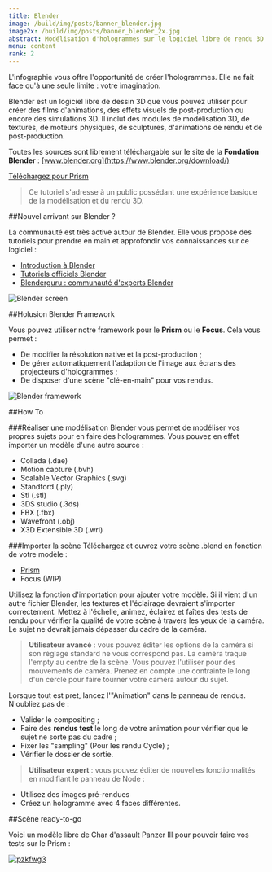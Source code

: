 ```yaml
---
title: Blender
image: /build/img/posts/banner_blender.jpg
image2x: /build/img/posts/banner_blender_2x.jpg
abstract: Modélisation d'hologrammes sur le logiciel libre de rendu 3D Blender
menu: content
rank: 2
---
```



L'infographie vous offre l'opportunité de créer l'hologrammes. Elle ne fait face qu'à une seule limite : votre imagination.

Blender est un logiciel libre de dessin 3D que vous pouvez utiliser pour créer des films d'animations, des effets visuels de post-production ou encore des simulations 3D.
Il inclut des modules de modélisation 3D, de textures, de moteurs physiques, de sculptures, d'animations de rendu et de post-production.

Toutes les sources sont librement téléchargable sur le site de la **Fondation Blender** : [www.blender.org](https://www.blender.org/download/)

<a class="button" href="/static/files/BLENDER_PRISME.zip">Téléchargez pour Prism</a>


> Ce tutoriel s'adresse à un public possédant une expérience basique de la modélisation et du rendu 3D.

##Nouvel arrivant sur Blender ?

La communauté est très active autour de Blender. Elle vous propose des tutoriels pour prendre en main et approfondir vos connaissances sur ce logiciel :

* [Introduction à Blender](http://cgcookie.com/flow/introduction-to-blender/)
* [Tutoriels officiels Blender](https://www.blender.org/support/tutorials/)
* [Blenderguru : communauté d'experts Blender](http://www.blenderguru.com/)


<div class="row">
  <div class="col-sm-6 col-sm-offset-3">
<img src="/static/img/posts/blender/blender_screen.png" srcset="/static/img/posts/blender/blender_screen2x.png 1200w, /static/img/posts/blender/blender_screen2x.png 600w" alt="Blender screen" class="img-responsive">
</div>
</div>

##Holusion Blender Framework

Vous pouvez utiliser notre framework pour le **Prism** ou le **Focus**. Cela vous permet :

* De modifier la résolution native et la post-production ;
* De gérer automatiquement l'adaption de l'image aux écrans des projecteurs d'hologrammes ;
* De disposer d'une scène "clé-en-main" pour vos rendus.

<img src="/static/img/posts/blender/blender.jpg" srcset="/static/img/posts/blender/blender4x.jpg 1900w, /static/img/posts/blender/blender2x.jpg 1000w, /static/img/posts/blender/blender.jpg 500w" alt="Blender framework" class="img-responsive">

##How To

###Réaliser une modélisation
Blender vous permet de modéliser vos propres sujets pour en faire des hologrammes. Vous pouvez en effet importer un modèle d'une autre source :

* Collada (.dae)
* Motion capture (.bvh)
* Scalable Vector Graphics (.svg)
* Standford (.ply)
* Stl (.stl)
* 3DS studio (.3ds)
* FBX (.fbx)
* Wavefront (.obj)
* X3D Extensible 3D (.wrl)

###Importer la scène
Téléchargez et ouvrez votre scène .blend en fonction de votre modèle  :

* [Prism](/static/files/BLENDER_PRISME.zip)
* Focus (WIP)

Utilisez la fonction d'importation pour ajouter votre modèle. Si il vient d'un autre fichier Blender, les textures et l'éclairage devraient s'importer correctement.
Mettez à l'échelle, animez, éclairez et faîtes des tests de rendu pour vérifier la qualité de votre scène à travers les yeux de la caméra. Le sujet ne devrait jamais dépasser du cadre de la caméra.

> **Utilisateur avancé** : vous pouvez éditer les options de la caméra si son réglage standard ne vous correspond pas. La caméra traque l'empty au centre de la scène. Vous pouvez l'utiliser pour des mouvements de caméra. Prenez en compte une contrainte le long d'un cercle pour faire tourner votre caméra autour du sujet.

Lorsque tout est pret, lancez l'"Animation" dans le panneau de rendus. N'oubliez pas de :

* Valider le compositing ;
* Faire des **rendus test** le long de votre animation pour vérifier que le sujet ne sorte pas du cadre ;
* Fixer les "sampling" (Pour les rendu Cycle) ;
* Vérifier le dossier de sortie.

> **Utilisateur expert** :
vous pouvez éditer de nouvelles fonctionnalités en modifiant le panneau de Node :

* Utilisez des images pré-rendues
* Créez un hologramme avec 4 faces différentes.


##Scène ready-to-go

Voici un modèle libre de Char d'assault Panzer III pour pouvoir faire vos tests sur le Prism :

<div class="row">
  <div class="col-sm-6 col-sm-offset-3">
    <a href="/static/files/BLENDER_pzkfwg3.zip"><img class="img-responsive" alt="pzkfwg3" src="/static/img/posts/blender/PanzerIII.png"/></a>
  </div>
</div>
